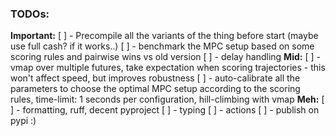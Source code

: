 ### TODOs:
**Important:**
[ ] - Precompile all the variants of the thing before start (maybe use full cash? if it works..)
[ ] - benchmark the MPC setup based on some scoring rules and pairwise wins vs old version
[ ] - delay handling
**Mid:**
[ ] - vmap over multiple futures, take expectation when scoring trajectories - this won't affect speed, but improves robustness
[ ] - auto-calibrate all the parameters to choose the optimal MPC setup according to the scoring rules, time-limit: 1 seconds per configuration, hill-climbing with vmap
**Meh:**
[ ] - formatting, ruff, decent pyproject
[ ] - typing
[ ] - actions
[ ] - publish on pypi :)
